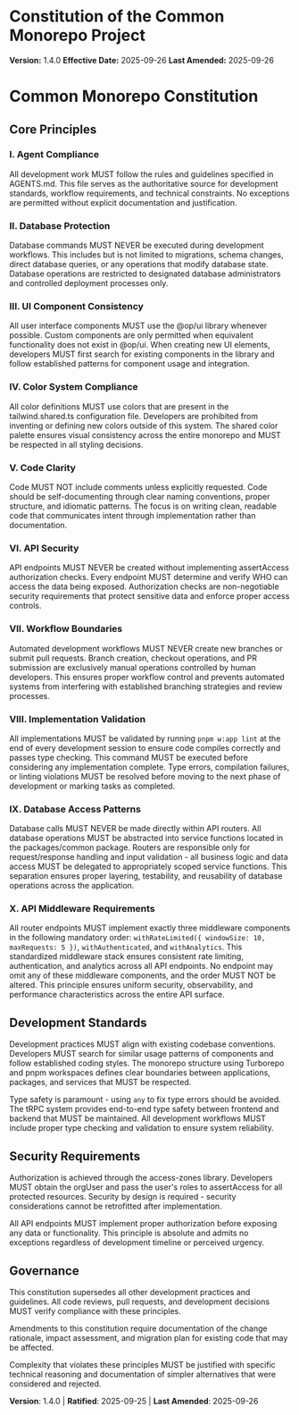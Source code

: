 <!--
Sync Impact Report:
- Version change: 1.3.0 → 1.4.0 (new principle added)
- Modified principles: N/A
- Added sections: X. API Middleware Requirements (new principle)
- Removed sections: N/A
- Templates requiring updates:
  * .specify/templates/tasks-template.md ✅ validated for consistency
  * .specify/templates/plan-template.md ✅ validated for consistency
  * .specify/templates/spec-template.md ✅ validated for consistency
  * .specify/templates/agent-file-template.md ✅ validated for consistency
- Follow-up TODOs: None - no additional template updates required
-->

# Constitution of the Common Monorepo Project

**Version:** 1.4.0
**Effective Date:** 2025-09-26
**Last Amended:** 2025-09-26

# Common Monorepo Constitution

## Core Principles

### I. Agent Compliance
All development work MUST follow the rules and guidelines specified in AGENTS.md. This file serves as the authoritative source for development standards, workflow requirements, and technical constraints. No exceptions are permitted without explicit documentation and justification.

### II. Database Protection
Database commands MUST NEVER be executed during development workflows. This includes but is not limited to migrations, schema changes, direct database queries, or any operations that modify database state. Database operations are restricted to designated database administrators and controlled deployment processes only.

### III. UI Component Consistency
All user interface components MUST use the @op/ui library whenever possible. Custom components are only permitted when equivalent functionality does not exist in @op/ui. When creating new UI elements, developers MUST first search for existing components in the library and follow established patterns for component usage and integration.

### IV. Color System Compliance
All color definitions MUST use colors that are present in the tailwind.shared.ts configuration file. Developers are prohibited from inventing or defining new colors outside of this system. The shared color palette ensures visual consistency across the entire monorepo and MUST be respected in all styling decisions.

### V. Code Clarity
Code MUST NOT include comments unless explicitly requested. Code should be self-documenting through clear naming conventions, proper structure, and idiomatic patterns. The focus is on writing clean, readable code that communicates intent through implementation rather than documentation.

### VI. API Security
API endpoints MUST NEVER be created without implementing assertAccess authorization checks. Every endpoint MUST determine and verify WHO can access the data being exposed. Authorization checks are non-negotiable security requirements that protect sensitive data and enforce proper access controls.

### VII. Workflow Boundaries
Automated development workflows MUST NEVER create new branches or submit pull requests. Branch creation, checkout operations, and PR submission are exclusively manual operations controlled by human developers. This ensures proper workflow control and prevents automated systems from interfering with established branching strategies and review processes.

### VIII. Implementation Validation
All implementations MUST be validated by running `pnpm w:app lint` at the end of every development session to ensure code compiles correctly and passes type checking. This command MUST be executed before considering any implementation complete. Type errors, compilation failures, or linting violations MUST be resolved before moving to the next phase of development or marking tasks as completed.

### IX. Database Access Patterns
Database calls MUST NEVER be made directly within API routers. All database operations MUST be abstracted into service functions located in the packages/common package. Routers are responsible only for request/response handling and input validation - all business logic and data access MUST be delegated to appropriately scoped service functions. This separation ensures proper layering, testability, and reusability of database operations across the application.

### X. API Middleware Requirements
All router endpoints MUST implement exactly three middleware components in the following mandatory order: `withRateLimited({ windowSize: 10, maxRequests: 5 })`, `withAuthenticated`, and `withAnalytics`. This standardized middleware stack ensures consistent rate limiting, authentication, and analytics across all API endpoints. No endpoint may omit any of these middleware components, and the order MUST NOT be altered. This principle ensures uniform security, observability, and performance characteristics across the entire API surface.

## Development Standards

Development practices MUST align with existing codebase conventions. Developers MUST search for similar usage patterns of components and follow established coding styles. The monorepo structure using Turborepo and pnpm workspaces defines clear boundaries between applications, packages, and services that MUST be respected.

Type safety is paramount - using `any` to fix type errors should be avoided. The tRPC system provides end-to-end type safety between frontend and backend that MUST be maintained. All development workflows MUST include proper type checking and validation to ensure system reliability.

## Security Requirements

Authorization is achieved through the access-zones library. Developers MUST obtain the orgUser and pass the user's roles to assertAccess for all protected resources. Security by design is required - security considerations cannot be retrofitted after implementation.

All API endpoints MUST implement proper authorization before exposing any data or functionality. This principle is absolute and admits no exceptions regardless of development timeline or perceived urgency.

## Governance

This constitution supersedes all other development practices and guidelines. All code reviews, pull requests, and development decisions MUST verify compliance with these principles.

Amendments to this constitution require documentation of the change rationale, impact assessment, and migration plan for existing code that may be affected.

Complexity that violates these principles MUST be justified with specific technical reasoning and documentation of simpler alternatives that were considered and rejected.

**Version**: 1.4.0 | **Ratified**: 2025-09-25 | **Last Amended**: 2025-09-26